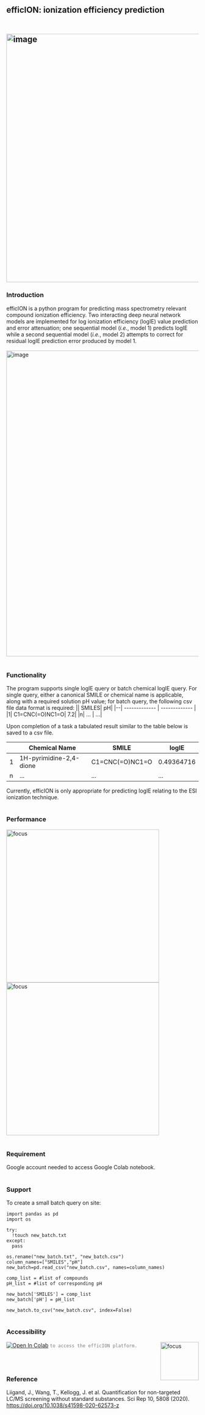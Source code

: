 ## efficION: ionization efficiency prediction <br/> <br/> <br/> <img align = "center" width="650" alt="image" src="https://github.com/mitkeng/efficION/assets/97419520/1bb3418f-9207-4d26-8546-d691a93af168">

### Introduction 
efficION is a python program for predicting mass spectrometry relevant compound ionization efficiency. Two interacting deep neural network models are implemented for log ionization efficiency (logIE) value prediction and error attenuation; one sequential model (*i.e.*, model 1) predicts logIE while a second sequential model (*i.e.*, model 2) attempts to correct for residual logIE prediction error produced by model 1.
<br />
<br /><img align = "center" width="800" alt="image" src="https://github.com/mitkeng/efficION/assets/97419520/68bb2584-95dc-4f1b-85da-dafc5388521a">


#
### Functionality
The program supports single logIE query or batch chemical logIE query. For single query, either a canonical SMILE or chemical name is applicable, along with a required solution pH value; for batch query, the following csv file data format is required:
|| SMILES| pH|
|--| ------------- | ------------- |
|1| C1=CNC(=O)NC1=O| 7.2|
|n| ... | ...|

Upon completion of a task a tabulated result similar to the table below is saved to a csv file.

|| Chemical Name| SMILE| logIE|
|---|------|-----|----|
|1| 1H-pyrimidine-2,4-dione  |	C1=CNC(=O)NC1=O	|0.49364716|
|n| ... | ...|...|

Currently, efficION is only appropriate for predicting logIE relating to the ESI ionization technique. 


#
### Performance

<img align = "left" width="400" alt="focus" src="https://github.com/mitkeng/efficION/assets/97419520/8f8bf4bc-e028-4cb7-9ba9-4897faf6da0f">
<img align = "center" width="400" alt="focus" src="https://github.com/mitkeng/efficION/assets/97419520/bb441331-f8c2-4f29-93a0-4a888476dffd">


#
### Requirement
Google account needed to access Google Colab notebook.

#
### Support
To create a small batch query on site:
```twig
import pandas as pd
import os

try:
  !touch new_batch.txt
except:
  pass

os.rename("new_batch.txt", "new_batch.csv")
column_names=["SMILES","pH"]
new_batch=pd.read_csv("new_batch.csv", names=column_names)

comp_list = #list of compounds
pH_list = #list of corresponding pH

new_batch['SMILES'] = comp_list
new_batch['pH'] = pH_list

new_batch.to_csv("new_batch.csv", index=False)
```

#
### Accessibility
 [<img src="https://colab.research.google.com/assets/colab-badge.svg" alt="Open In Colab">](https://colab.research.google.com/drive/1t9ki6sLRUjbidTl5rcPJr5BlZCi6TnFT?usp=sharing) <code style="color : grey">to access the efficION platform.</code>
<img align = "right" width="100" alt="focus" src="https://github.com/mitkeng/efficION/assets/97419520/dba56f1a-cce9-434f-b1c0-7ef836041810">


<br />


#
### Reference
Liigand, J., Wang, T., Kellogg, J. et al. Quantification for non-targeted LC/MS screening without standard substances. Sci Rep 10, 5808 (2020). https://doi.org/10.1038/s41598-020-62573-z
